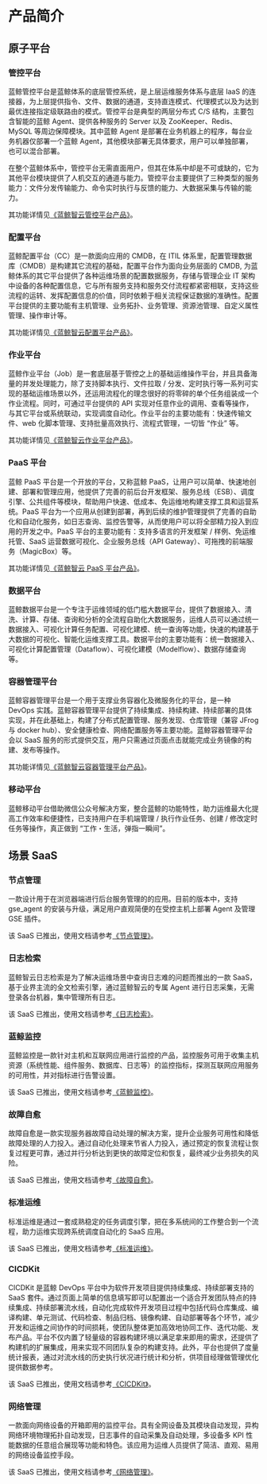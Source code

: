 # 产品简介
## 原子平台
### 管控平台

蓝鲸管控平台是蓝鲸体系的底层管控系统，是上层运维服务体系与底层 IaaS 的连接器，为上层提供指令、文件、数据的通道，支持直连模式、代理模式以及为达到最优连接指定级联路由的模式。管控平台是典型的两层分布式 C/S 结构，主要包含智能的蓝鲸 Agent、提供各种服务的 Server 以及 ZooKeeper、Redis、MySQL 等周边保障模块。其中蓝鲸 Agent 是部署在业务机器上的程序，每台业务机器仅部署一个蓝鲸 Agent，其他模块部署无具体要求，用户可以单独部署，也可以混合部署。

在整个蓝鲸体系中，管控平台无需直面用户，但其在体系中却是不可或缺的，它为其他平台模块提供了人机交互的通道与能力。管控平台主要提供了三种类型的服务能力：文件分发传输能力、命令实时执行与反馈的能力、大数据采集与传输的能力。

其功能详情见[《蓝鲸智云管控平台产品》](5.1/管控平台/产品简介/README.md)。

### 配置平台
蓝鲸配置平台（CC）是一款面向应用的 CMDB，在 ITIL 体系里，配置管理数据库（CMDB）是构建其它流程的基础，配置平台作为面向业务层面的 CMDB, 为蓝鲸体系的其它平台提供了各种运维场景的配置数据服务，存储与管理企业 IT 架构中设备的各种配置信息，它与所有服务支持和服务交付流程都紧密相联，支持这些流程的运转、发挥配置信息的价值，同时依赖于相关流程保证数据的准确性。配置平台提供的主要功能有主机管理、业务拓扑、业务管理、资源池管理、自定义属性管理、操作审计等。

其功能详情见[《蓝鲸智云配置平台产品》](5.1/配置平台/产品简介/README.md)。

### 作业平台
蓝鲸作业平台（Job）是一套底层基于管控之上的基础运维操作平台，并且具备海量的并发处理能力，除了支持脚本执行、文件拉取 / 分发、定时执行等一系列可实现的基础运维场景以外，还运用流程化的理念很好的将零碎的单个任务组装成一个作业流程。同时，可通过平台提供的 API 实现对任意作业的调用、查看等操作，与其它平台或系统联动，实现调度自动化。作业平台的主要功能有：快速传输文件、web 化脚本管理、支持批量高效执行、流程式管理，一切皆 “作业” 等。

其功能详情见[《蓝鲸智云作业平台产品》](5.1/作业平台/产品介绍/产品介绍.md)。

### PaaS 平台
蓝鲸 PaaS 平台是一个开放的平台，又称蓝鲸 PaaS，让用户可以简单、快速地创建、部署和管理应用，他提供了完善的前后台开发框架、服务总线（ESB）、调度引擎、公共组件等模块，帮助用户快速、低成本、免运维地构建支撑工具和运营系统。PaaS 平台为一个应用从创建到部署，再到后续的维护管理提供了完善的自助化和自动化服务，如日志查询、监控告警等，从而使用户可以将全部精力投入到应用的开发之中。PaaS 平台的主要功能有：支持多语言的开发框架 / 样例、免运维托管、SaaS 运营数据可视化、企业服务总线（API Gateway）、可拖拽的前端服务（MagicBox）等。

其功能详情见[《蓝鲸智云 PaaS 平台产品》](5.1/PaaS平台/产品简介/README.md)。

### 数据平台

蓝鲸数据平台是一个专注于运维领域的低门槛大数据平台，提供了数据接入、清洗、计算、存储、查询和分析的全流程自助化大数据服务，运维人员可以通过统一数据接入、可视化计算任务配置、可视化建模、统一查询等功能，快速的构建基于大数据的可视化、智能化运维支撑工具。数据平台的主要功能有：统一数据接入、可视化计算配置管理（Dataflow）、可视化建模（Modelflow）、数据存储查询等。

### 容器管理平台

蓝鲸容器管理平台是一个用于支撑业务容器化及微服务化的平台，是一种 DevOps 实践。蓝鲸容器管理平台提供了持续集成、持续构建、持续部署的具体实现，并在此基础上，构建了分布式配置管理、服务发现、仓库管理（兼容 JFrog 与 docker hub）、安全健康检查、网络配置服务等主要功能。蓝鲸容器管理平台会以 SaaS 服务的形式提供交互，用户只需通过页面点击就能完成业务镜像的构建、发布等操作。

其功能详情见[《蓝鲸智云容器管理平台产品》](5.1/bcs/Introduction/README.md)。

### 移动平台

蓝鲸移动平台借助微信公众号解决方案，整合蓝鲸的功能特性，助力运维最大化提高工作效率和便捷性，已支持用户在手机端管理 / 执行作业任务、创建 / 修改定时任务等操作，真正做到 “工作・生活，弹指一瞬间”。

## 场景 SaaS

### 节点管理

一款设计用于在浏览器端进行后台服务管理的的应用。目前的版本中，支持 gse_agent 的安装与升级，满足用户直观简便的在受控主机上部署 Agent 及管理 GSE 插件。

该 SaaS 已推出，使用文档请参考[《节点管理》](5.1/节点管理/README.md)。

### 日志检索

蓝鲸智云日志检索是为了解决运维场景中查询日志难的问题而推出的一款 SaaS，基于业界主流的全文检索引擎，通过蓝鲸智云的专属 Agent 进行日志采集，无需登录各台机器，集中管理所有日志。

该 SaaS 已推出，使用文档请参考[《日志检索》](5.1/日志检索/产品简介.md)。

### 蓝鲸监控

蓝鲸监控是一款针对主机和互联网应用进行监控的产品，监控服务可用于收集主机资源（系统性能、组件服务、数据库、日志等）的监控指标，探测互联网应用服务的可用性，并对指标进行告警设置。

该 SaaS 已推出，使用文档请参考[《蓝鲸监控》](5.1/蓝鲸监控/产品简介/README.md)。

### 故障自愈

故障自愈是一款实现服务器故障自动处理的解决方案，提升企业服务可用性和降低故障处理的人力投入。通过自动化处理来节省人力投入，通过预定的恢复流程让恢复过程更可靠，通过并行分析达到更快的故障定位和恢复，最终减少业务损失的风险。

该 SaaS 已推出，使用文档请参考[《故障自愈》](5.1/FTA/Intro/README.md)。

### 标准运维

标准运维是通过一套成熟稳定的任务调度引擎，把在多系统间的工作整合到一个流程，助力运维实现跨系统调度自动化的 SaaS 应用。

该 SaaS 已推出，使用文档请参考[《标准运维》](5.1/标准运维/产品简介/README.md)。

### CICDKit

CICDKit 是蓝鲸 DevOps 平台中为软件开发项目提供持续集成、持续部署支持的 SaaS 套件。通过页面上简单的信息填写即可以配置出一个适合开发团队特点的持续集成、持续部署流水线，自动化完成软件开发项目过程中包括代码仓库集成、编译构建、单元测试、代码检查、制品归档、镜像构建、自动部署等各个环节，减少开发和运维之间协作的时间损耗，使团队整体更加高效地协同工作、迭代功能、发布产品。平台不仅内置了轻量级的容器构建环境以满足拿来即用的需求，还提供了构建机的扩展集成，用来实现不同团队复杂的构建支持。此外，平台也提供了度量统计报表，通过对流水线的历史执行状况进行统计和分析，供项目经理做管理优化提供数据参考。

该 SaaS 已推出，使用文档请参考[《CICDKit》](5.1/CICDKit/README.md)。

### 网络管理

一款面向网络设备的开箱即用的监控平台。具有全网设备及其模块自动发现，异构网络环境物理拓扑自动发现，日志事件的自动采集及自动处理，多设备多 KPI 性能数据的任意组合展现等功能和特色。该应用为运维人员提供了简洁、直观、易用的网络设备监控手段。

该 SaaS 已推出，使用文档请参考[《网络管理》](5.1/网络管理/README.md)。

